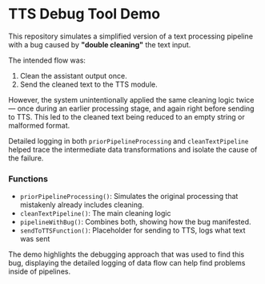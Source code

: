 # TTS Debug Tool Demo

This repository simulates a simplified version of a text processing pipeline with a bug caused by **"double cleaning"** the text input. 

The intended flow was:
1. Clean the assistant output once.
2. Send the cleaned text to the TTS module.

However, the system unintentionally applied the same cleaning logic twice — once during an earlier processing stage, and again right before sending to TTS. This led to the cleaned text being reduced to an empty string or malformed format.

Detailed logging in both `priorPipelineProcessing` and `cleanTextPipeline` helped trace the intermediate data transformations and isolate the cause of the failure.

### Functions

- `priorPipelineProcessing()`: Simulates the original processing that mistakenly already includes cleaning.
- `cleanTextPipeline()`: The main cleaning logic
- `pipelineWithBug()`: Combines both, showing how the bug manifested.
- `sendToTTSFunction()`: Placeholder for sending to TTS, logs what text was sent

The demo highlights the debugging approach that was used to find this bug, displaying the detailed logging of data flow can help find problems inside of pipelines.


